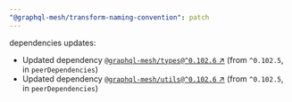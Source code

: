 ```yaml
---
"@graphql-mesh/transform-naming-convention": patch
---
```

dependencies updates:
  - Updated dependency [`@graphql-mesh/types@^0.102.6` ↗︎](https://www.npmjs.com/package/@graphql-mesh/types/v/0.102.6) (from `^0.102.5`, in `peerDependencies`)
  - Updated dependency [`@graphql-mesh/utils@^0.102.6` ↗︎](https://www.npmjs.com/package/@graphql-mesh/utils/v/0.102.6) (from `^0.102.5`, in `peerDependencies`)
